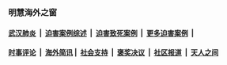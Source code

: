 
### 明慧海外之窗

####  [武汉肺炎](indexes/365.md?t=06182101) &nbsp;|&nbsp;  [迫害案例综述](indexes/328.md?t=06182101) &nbsp;|&nbsp; [迫害致死案例](indexes/277.md?t=06182101)  &nbsp;|&nbsp; [更多迫害案例](indexes/81.md?t=06182101)  &nbsp;|&nbsp; 
####  [时事评论](indexes/19.md?t=06182101) &nbsp;|&nbsp; [海外简讯](indexes/245.md?t=06182101)&nbsp;|&nbsp;  [社会支持](indexes/140.md?t=06182101) &nbsp;|&nbsp; [褒奖决议](indexes/282.md?t=06182101) &nbsp;|&nbsp; [社区报道](indexes/91.md?t=06182101)  &nbsp;|&nbsp; [天人之间](indexes/78.md?t=06182101) 

